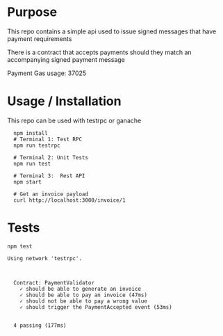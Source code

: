 # Purpose
This repo contains a simple api used to issue signed messages that have payment requirements

There is a contract that accepts payments should they match an accompanying signed payment message

Payment Gas usage: 37025

# Usage / Installation
This repo can be used with testrpc or ganache

```
  npm install
  # Terminal 1: Test RPC
  npm run testrpc

  # Terminal 2: Unit Tests
  npm run test

  # Terminal 3:  Rest API
  npm start

  # Get an invoice payload
  curl http://localhost:3000/invoice/1
```


# Tests

```
npm test

Using network 'testrpc'.



  Contract: PaymentValidator
    ✓ should be able to generate an invoice
    ✓ should be able to pay an invoice (47ms)
    ✓ should not be able to pay a wrong value
    ✓ should trigger the PaymentAccepted event (53ms)


  4 passing (177ms)
```
